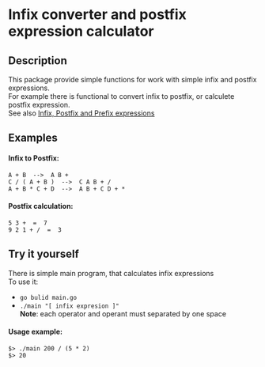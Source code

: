 # Infix converter and postfix expression calculator

## Description
This package provide simple functions for work with simple infix and postfix expressions.  
For example there is functional to convert infix to postfix, or calculete postfix expression.  
See also [Infix, Postfix and Prefix expressions](http://www.cs.man.ac.uk/~pjj/cs212/fix.html#:~:text=Infix%20notation%3A%20X%20%2B%20Y,to%20give%20the%20final%20answer.%22)
## Examples
#### Infix to Postfix:
```golang
A + B  -->  A B +  
C / ( A + B )  -->  C A B + /  
A + B * C + D  -->  A B + C D + *
```
#### Postfix calculation:
```golang
5 3 +  =  7  
9 2 1 + /  =  3
```
## Try it yourself
There is simple main program, that calculates infix expressions  
To use it:
- ```go bulid main.go```
- ```./main "[ infix expresion ]"```  
**Note**: each operator and operant must separated by one space
#### Usage example:
```
$> ./main 200 / (5 * 2)
$> 20 
```
